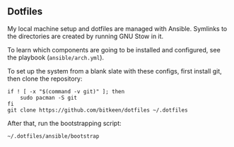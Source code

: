 ## Dotfiles

My local machine setup and dotfiles are managed with Ansible.
Symlinks to the directories are created by running GNU Stow in it.

To learn which components are going to be installed and configured, see the playbook (`ansible/arch.yml`).

To set up the system from a blank slate with these configs, first install git, then clone the repository:
```
if ! [ -x "$(command -v git)" ]; then
    sudo pacman -S git
fi
git clone https://github.com/bitkeen/dotfiles ~/.dotfiles
```

After that, run the bootstrapping script:
```
~/.dotfiles/ansible/bootstrap
```
